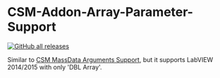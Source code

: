 # CSM-Addon-Array-Parameter-Support

[![GitHub all releases](https://img.shields.io/github/downloads/NEVSTOP-LAB/CSM-Array-Parameter-Support/total)](https://github.com/NEVSTOP-LAB/CSM-Array-Parameter-Support/releases)

Similar to [CSM MassData Arguments Support](https://github.com/NEVSTOP-LAB/CSM-MassData-Parameter-Support), but it supports LabVIEW 2014/2015 with only 'DBL Array'.

